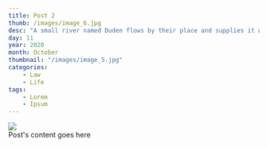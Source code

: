```yaml
---
title: Post 2
thumb: /images/image_6.jpg
desc: "A small river named Duden flows by their place and supplies it with the necessary regelialia."
day: 11
year: 2020
month: October
thumbnail: "/images/image_5.jpg"
categories:
    - Law
    - Life
tags:
    - Lorem
    - Ipsum
---
```


<img src="/images/image_5.jpg"> <br>
Post's content goes here